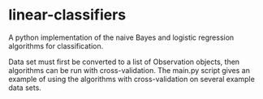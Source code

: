 # linear-classifiers
A python implementation of the naive Bayes and logistic regression algorithms for classification. 

Data set must first be converted to a list of Observation objects, then algorithms can be run with cross-validation.
The main.py script gives an example of using the algorithms with cross-validation on several example data sets.
